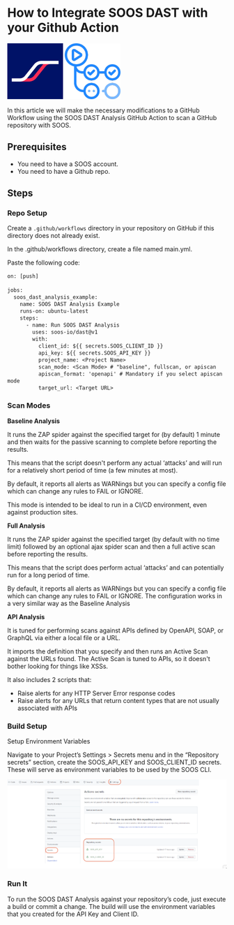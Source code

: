 # How to Integrate SOOS DAST with your Github Action

<img src="../assets/img/SOOS-Icon.png" alt="SOOS" width="128" height="128">
<img src="../assets/img/github-action.png" alt="Github Action" width="128" height="128">

In this article we will make the necessary modifications to a GitHub Workflow using the SOOS DAST Analysis GitHub Action to scan a GitHub repository with SOOS.
## Prerequisites

- You need to have a SOOS account.
- You need to have a Github repo.

## Steps

### **Repo Setup**

Create a `.github/workflows` directory in your repository on GitHub if this directory does not already exist.

In the .github/workflows directory, create a file named main.yml.

Paste the following code:

```
on: [push]
 
jobs:
  soos_dast_analysis_example:
    name: SOOS DAST Analysis Example
    runs-on: ubuntu-latest
    steps:
      - name: Run SOOS DAST Analysis
        uses: soos-io/dast@v1
        with:
          client_id: ${{ secrets.SOOS_CLIENT_ID }}
          api_key: ${{ secrets.SOOS_API_KEY }}
          project_name: <Project Name>
          scan_mode: <Scan Mode> # "baseline", fullscan, or apiscan
          apiscan_format: 'openapi' # Mandatory if you select apiscan mode 
          target_url: <Target URL>
```

### **Scan Modes**
**Baseline Analysis**

It runs the ZAP spider against the specified target for (by default) 1 minute and then waits for the passive scanning to complete before reporting the results.

This means that the script doesn't perform any actual ‘attacks’ and will run for a relatively short period of time (a few minutes at most).

By default, it reports all alerts as WARNings but you can specify a config file which can change any rules to FAIL or IGNORE.

This mode is intended to be ideal to run in a CI/CD environment, even against production sites.

**Full Analysis**

It runs the ZAP spider against the specified target (by default with no time limit) followed by an optional ajax spider scan and then a full active scan before reporting the results.

This means that the script does perform actual ‘attacks’ and can potentially run for a long period of time.

By default, it reports all alerts as WARNings but you can specify a config file which can change any rules to FAIL or IGNORE. The configuration works in a very similar way as the Baseline Analysis

**API Analysis**

It is tuned for performing scans against APIs defined by OpenAPI, SOAP, or GraphQL via either a local file or a URL.

It imports the definition that you specify and then runs an Active Scan against the URLs found. The Active Scan is tuned to APIs, so it doesn't bother looking for things like XSSs.

It also includes 2 scripts that:
   - Raise alerts for any HTTP Server Error response codes
   - Raise alerts for any URLs that return content types that are not usually associated with APIs

### **Build Setup**

Setup Environment Variables

Navigate to your Project’s Settings > Secrets menu and in the “Repository secrets” section, create the SOOS_API_KEY and SOOS_CLIENT_ID secrets. These will serve as environment variables to be used by the SOOS CLI.

<img src="../assets/img/github-action-envs.png">


### **Run It**

To run the SOOS DAST Analysis against your repository’s code, just execute a build or commit a change. The build will use the environment variables that you created for the API Key and Client ID.
